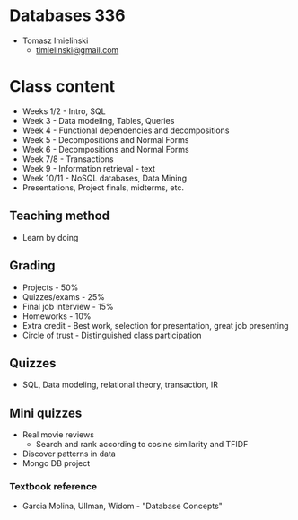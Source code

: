 # Databases 336
- Tomasz Imielinski
  - timielinski@gmail.com

# Class content
- Weeks 1/2 - Intro, SQL
- Week 3 - Data modeling, Tables, Queries
- Week 4 - Functional dependencies and decompositions
- Week 5 - Decompositions and Normal Forms
- Week 6 - Decompositions and Normal Forms
- Week 7/8 - Transactions
- Week 9 - Information retrieval - text
- Week 10/11 - NoSQL databases, Data Mining
- Presentations, Project finals, midterms, etc.

## Teaching method
- Learn by doing

## Grading
- Projects - 50%
- Quizzes/exams - 25%
- Final job interview - 15%
- Homeworks - 10%
- Extra credit - Best work, selection for presentation, great job presenting
- Circle of trust - Distinguished class participation

## Quizzes
- SQL, Data modeling, relational theory, transaction, IR

## Mini quizzes
- Real movie reviews
  - Search and rank according to cosine similarity and TFIDF
- Discover patterns in data
- Mongo DB project

### Textbook reference
- Garcia Molina, Ullman, Widom - "Database Concepts"
